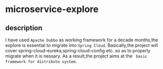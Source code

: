 # microservice-explore

## description
I have used   `Apache Dubbo` as working framework for a decade months,the explore is essential to migrate into `Spring Cloud`.
Basically,the project will cover spring-cloud-eureka,spring-cloud-config etc. so as to properly migrate when it is nessary.
As a result,the project aims at the ` basic framework for distribute system`.